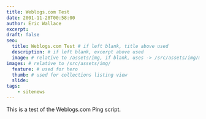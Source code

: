 ```yaml
---
title: Weblogs.com Test
date: 2001-11-28T00:58:00
author: Eric Wallace
excerpt:
draft: false
seo:
  title: Weblogs.com Test # if left blank, title above used
  description: # if left blank, excerpt above used
  image: # relative to /assets/img, if blank, uses -> /src/assets/img/meta/default.png
images: # relative to /src/assets/img/
  feature: # used for hero
  thumb: # used for collections listing view
  slide:
tags:
    - sitenews
---
```


This is a test of the Weblogs.com Ping script.
